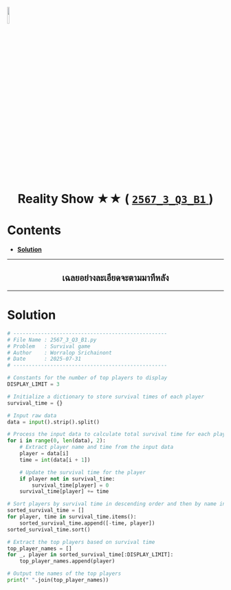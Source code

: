 <p align="left">
  <a href="../../README.md">
    <img src="../../../../Z99-OTHERS/00-common/00-back.png" style="width:10%">
  </a>
</p>

<div align="center">
  <h1>
    Reality Show ★★ (
      <a href="https://drive.google.com/file/d/1Kmkh6j223BnjUQg9vZjQBdBVK_uOZTnC/view?usp=sharing">
        <code>2567_3_Q3_B1</code>
      </a>
    )
  </h1>
</div>

# Contents

-   [**Solution**](#solution)

---

<div align="center">
  <h2>เฉลยอย่างละเอียดจะตามมาทีหลัง</h2>
</div>

---

# Solution

```python
# --------------------------------------------------
# File Name : 2567_3_Q3_B1.py
# Problem   : Survival game
# Author    : Worralop Srichainont
# Date      : 2025-07-31
# --------------------------------------------------

# Constants for the number of top players to display
DISPLAY_LIMIT = 3

# Initialize a dictionary to store survival times of each player
survival_time = {}

# Input raw data
data = input().strip().split()

# Process the input data to calculate total survival time for each player
for i in range(0, len(data), 2):
    # Extract player name and time from the input data
    player = data[i]
    time = int(data[i + 1])

    # Update the survival time for the player
    if player not in survival_time:
        survival_time[player] = 0
    survival_time[player] += time

# Sort players by survival time in descending order and then by name in ascending order
sorted_survival_time = []
for player, time in survival_time.items():
    sorted_survival_time.append([-time, player])
sorted_survival_time.sort()

# Extract the top players based on survival time
top_player_names = []
for _, player in sorted_survival_time[:DISPLAY_LIMIT]:
    top_player_names.append(player)

# Output the names of the top players
print(" ".join(top_player_names))
```
